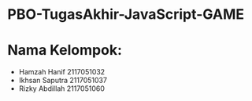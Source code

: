 # PBO-TugasAkhir-JavaScript-GAME

# Nama Kelompok:
- Hamzah Hanif 2117051032
- Ikhsan Saputra 2117051037
- Rizky Abdillah 2117051060
